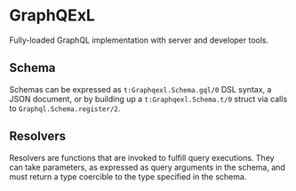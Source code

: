 # GraphQExL

Fully-loaded GraphQL implementation with server and developer tools.

## Schema
Schemas can be expressed as `t:Graphqexl.Schema.gql/0` DSL syntax, a JSON document, or by building up a 
`t:Graphqexl.Schema.t/0` struct via calls to `Graphql.Schema.register/2`.

## Resolvers
Resolvers are functions that are invoked to fulfill query executions. They can take parameters, as 
expressed as query arguments in the schema, and must return a type coercible to the type specified 
in the schema.
